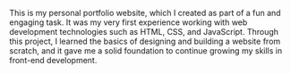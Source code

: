 This is my personal portfolio website, which I created as part of a fun and engaging task. It was my very first experience working with web development technologies such as HTML, CSS, and JavaScript. Through this project, I learned the basics of designing and building a website from scratch, and it gave me a solid foundation to continue growing my skills in front-end development.
